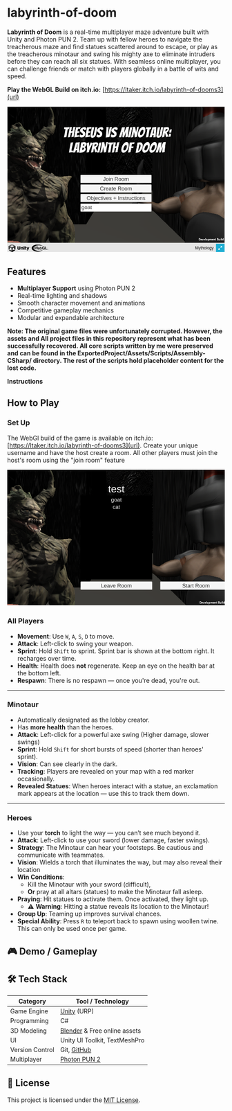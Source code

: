 # labyrinth-of-doom

**Labyrinth of Doom** is a real-time multiplayer maze adventure built with Unity and Photon PUN 2. Team up with fellow heroes to navigate the treacherous  maze and find statues scattered around to escape, or play  as the treacherous  minotaur and swing his mighty axe to eliminate intruders before they can reach all six statues.
With seamless online multiplayer, you can challenge friends or match with players globally in a battle of wits and speed. 

**Play the WebGL Build on itch.io:** [https://ltaker.itch.io/labyrinth-of-dooms3](url)

![Gameplay Screenshot](Media/Menu.png)


## Features

-  **Multiplayer Support** using Photon PUN 2
-  Real-time lighting and shadows
-  Smooth character movement and animations
-  Competitive gameplay mechanics
-  Modular and expandable architecture

**Note: The original game files were unfortunately corrupted. However, the assets and All project files in this repository represent what has been successfully recovered.
All core scripts written by me were preserved and can be found in the ExportedProject/Assets/Scripts/Assembly-CSharp/ directory. The rest of the scripts hold placeholder content for the lost code.**

**Instructions**
## How to Play

### Set Up
The WebGl build of the game is available on itch.io: [https://ltaker.itch.io/labyrinth-of-dooms3](url). Create your unique username and have the host create a room. All other players must join  the host's room using the "join room" feature

![Gameplay Screenshot](Media/room-creation.png)


### All Players
- **Movement**: Use `W`, `A`, `S`, `D` to move.
- **Attack**: Left-click to swing your weapon.
- **Sprint**: Hold `Shift` to sprint. Sprint bar is shown at the bottom right. It recharges over time.
- **Health**: Health does **not** regenerate. Keep an eye on the health bar at the bottom left.
- **Respawn**: There is no respawn — once you're dead, you're out.

---

### Minotaur
- Automatically designated as the lobby creator.
- Has **more health** than the heroes.
- **Attack**: Left-click for a powerful axe swing  (Higher damage, slower swings)
- **Sprint**: Hold `Shift` for short bursts of speed (shorter than heroes' sprint).
- **Vision**: Can see clearly in the dark.
- **Tracking**: Players are revealed on your map with a red marker occasionally.
- **Revealed Statues**: When heroes interact with a statue, an exclamation mark appears at the location — use this to track them down.

---

### Heroes
- Use your **torch** to light the way — you can’t see much beyond it.
- **Attack**: Left-click to use your sword (lower damage, faster swings).
- **Strategy**: The Minotaur can hear your footsteps. Be cautious and communicate with teammates.
- **Vision**:  Wields a torch that illuminates the way, but may also reveal their location
- **Win Conditions**:
  - Kill the Minotaur with your sword (difficult),
  - **Or** pray at all altars (statues) to make the Minotaur fall asleep.
- **Praying**: Hit statues to activate them. Once activated, they light up.
  - ⚠️ **Warning**: Hitting a statue reveals its location to the Minotaur!
- **Group Up**: Teaming up improves survival chances.
- **Special Ability**: Press `R` to teleport back to spawn using woollen twine. This can only be used once per game.

## 🎮 Demo / Gameplay

## 🛠️ Tech Stack

| Category         | Tool / Technology                |
|------------------|----------------------------------|
| Game Engine      | [Unity](https://unity.com/) (URP)|
| Programming      | C#                               |
| 3D Modeling      | [Blender](https://www.blender.org/) & Free online assets|
| UI               | Unity UI Toolkit, TextMeshPro    |
| Version Control  | Git, [GitHub](https://github.com)|
| Multiplayer      | [Photon PUN 2](https://www.photonengine.com/pun) |



## 📄 License

This project is licensed under the [MIT License](https://opensource.org/licenses/MIT).
